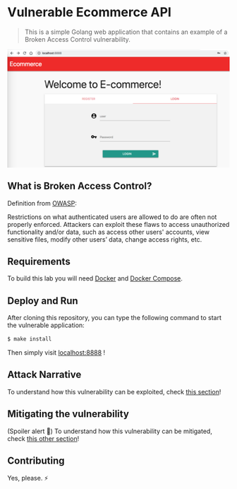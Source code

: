 # Vulnerable Ecommerce API
> This is a simple Golang web application that contains an example of a Broken Access Control vulnerability.

<img src="images/a5-banner.png" align="center"/>

## What is Broken Access Control?

Definition from [OWASP](https://www.owasp.org/images/7/72/OWASP_Top_10-2017_%28en%29.pdf.pdf):

Restrictions on what authenticated users are allowed to do are often not properly enforced. Attackers can exploit these flaws to access unauthorized functionality and/or data, such as access other users' accounts, view sensitive files, modify other users’ data, change access rights, etc.

## Requirements

To build this lab you will need [Docker][Docker Install] and [Docker Compose][Docker Compose Install].

## Deploy and Run

After cloning this repository, you can type the following command to start the vulnerable application:

```sh
$ make install
```

Then simply visit [localhost:8888][App] !

## Attack Narrative

To understand how this vulnerability can be exploited, check [this section]!

## Mitigating the vulnerability

(Spoiler alert 🧐) To understand how this vulnerability can be mitigated, check [this other section](https://github.com/globocom/secDevLabs/pulls?q=is%3Apr+label%3AA5-OWASP-2017+label%3A%22mitigation+solution+%F0%9F%94%92%22)!

## Contributing

Yes, please. :zap:

[this section]: https://github.com/globocom/secDevLabs/blob/master/owasp-top10-2017-apps/a5/ecommerce-api/docs/ATTACK.md
[Docker Install]:  https://docs.docker.com/install/
[Docker Compose Install]: https://docs.docker.com/compose/install/
[App]: http://127.0.0.1:8888
